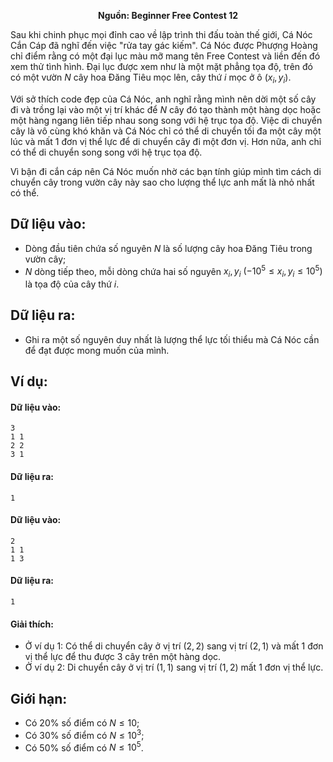 **<center>Nguồn: Beginner Free Contest 12</center>**

Sau khi chinh phục mọi đỉnh cao về lập trình thi đấu toàn thế giới, Cá Nóc Cắn Cáp đã nghĩ đến việc "rửa tay gác kiếm". Cá Nóc được Phượng Hoàng chỉ điểm rằng có một đại lục màu mỡ mang tên Free Contest và liền đến đó xem thử tình hình. Đại lục được xem như là một mặt phẳng tọa độ, trên đó có một vườn $N$ cây hoa Đăng Tiêu mọc lên, cây thứ $i$ mọc ở ô $(x_i, y_i)$.

Với sở thích code đẹp của Cá Nóc, anh nghĩ rằng mình nên dời một số cây đi và trồng lại vào một vị trí khác để $N$ cây đó tạo thành một hàng dọc hoặc một hàng ngang liên tiếp nhau song song với hệ trục tọa độ. Việc di chuyển cây là vô cùng khó khăn và Cá Nóc chỉ có thể di chuyển tối đa một cây một lúc và mất $1$ đơn vị thể lực để di chuyển cây đi một đơn vị. Hơn nữa, anh chỉ có thể
di chuyển song song với hệ trục tọa độ.

Vì bận đi cắn cáp nên Cá Nóc muốn nhờ các bạn tính giúp mình tìm cách di chuyển cây trong vườn cây này sao cho lượng thể lực anh mất là nhỏ nhất có thể.

## Dữ liệu vào:
- Dòng đầu tiên chứa số nguyên $N$ là số lượng cây hoa Đăng Tiêu trong vườn cây;
- $N$ dòng tiếp theo, mỗi dòng chứa hai số nguyên $x_i, y_i\ (−10^5 ≤ x_i, y_i ≤ 10^5)$ là tọa độ của cây thứ $i$.

## Dữ liệu ra:
- Ghi ra một số nguyên duy nhất là lượng thể lực tối thiểu mà Cá Nóc cần để đạt được mong muốn của mình.

## Ví dụ:
#### Dữ liệu vào:
```
3
1 1
2 2
3 1
```

#### Dữ liệu ra:
```
1
```

#### Dữ liệu vào:
```
2
1 1
1 3
```

#### Dữ liệu ra:
```
1
```

#### Giải thích:
- Ở ví dụ $1$: Có thể di chuyển cây ở vị trí $(2, 2)$ sang vị trí $(2, 1)$ và mất $1$ đơn vị thể lực để thu được $3$ cây trên một hàng dọc.
- Ở ví dụ $2$: Di chuyển cây ở vị trí $(1, 1)$ sang vị trí $(1, 2)$ mất $1$ đơn vị thể lực.

## Giới hạn:
- Có $20\%$ số điểm có $N ≤ 10$;
- Có $30\%$ số điểm có $N ≤ 10^3$;
- Có $50\%$ số điểm có $N ≤ 10^5$.